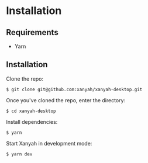 # Installation

## Requirements

* Yarn

## Installation

Clone the repo:

```text
$ git clone git@github.com:xanyah/xanyah-desktop.git
```

Once you've cloned the repo, enter the directory:

```text
$ cd xanyah-desktop
```

Install dependencies:

```text
$ yarn
```

Start Xanyah in development mode:

```text
$ yarn dev
```



